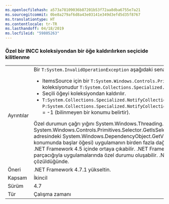 ```yaml
---
ms.openlocfilehash: a573a78109036b87201b53f72aa8dba6755e7a21
ms.sourcegitcommit: 0be8a279af6d8a43e03141e349d3efd5d35f8767
ms.translationtype: HT
ms.contentlocale: tr-TR
ms.lasthandoff: 04/18/2019
ms.locfileid: "59805263"
---
```

### <a name="crash-in-selector-when-removing-an-item-from-a-custom-incc-collection"></a>Özel bir INCC koleksiyondan bir öğe kaldırılırken seçicide kilitlenme

|   |   |
|---|---|
|Ayrıntılar|Bir <code>T:System.InvalidOperationException</code> aşağıdaki senaryolarda oluşabilir:<ul><li>ItemsSource için bir <code>T:System.Windows.Controls.Primitives.Selector</code> özel uygulanışı ile koleksiyonudur <code>T:System.Collections.Specialized.INotifyCollectionChanged</code>.</li><li>Seçili öğeyi koleksiyondan kaldırılır.</li><li><code>T:System.Collections.Specialized.NotifyCollectionChangedEventArgs</code> Sahip <code>P:System.Collections.Specialized.NotifyCollectionChangedEventArgs.OldStartingIndex</code> = -1 (bilinmeyen bir konumu belirtir).</li></ul>Özel durumun çağrı yığını System.Windows.Threading.Dispatcher.VerifyAccess() System.Windows.Controls.Primitives.Selector.GetIsSelected (DependencyObject adresindeki System.Windows.DependencyObject.GetValue (DependencyProperty dp) konumunda başlar öğesi) uygulamanın birden fazla dağıtıcı iş parçacığı varsa bu özel durum .NET Framework 4.5 içinde ortaya çıkabilir. .NET Framework 4.7 tek bir dağıtıcı iş parçacığıyla uygulamalarında özel durumu oluşabilir. .NET Framework 4.7.1 olan sorun çözüldüğünde.|
|Öneri|.NET Framework 4.7.1 yükseltin.|
|Kapsam|İkincil|
|Sürüm|4.7|
|Tür|Çalışma zamanı|

